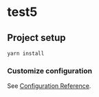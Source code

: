 # test5

## Project setup
```
yarn install
```

### Customize configuration
See [Configuration Reference](https://cli.vuejs.org/config/).
